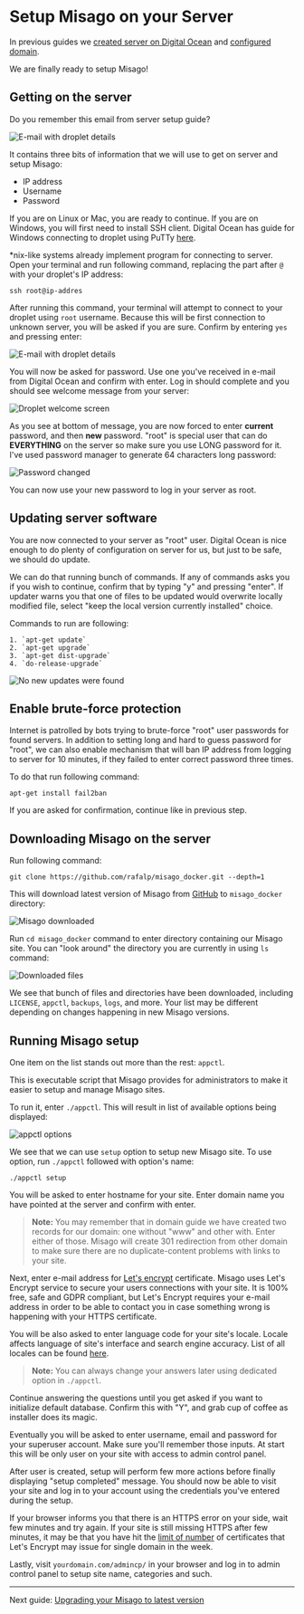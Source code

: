 Setup Misago on your Server
===========================

In previous guides we [created server on Digital Ocean](./Server.md) and [configured domain](./Domain.md).

We are finally ready to setup Misago!


Getting on the server
---------------------

Do you remember this email from server setup guide?

![E-mail with droplet details](../images/Setup/do_step_10.jpg)

It contains three bits of information that we will use to get on server and setup Misago:

- IP address
- Username
- Password

If you are on Linux or Mac, you are ready to continue. If you are on Windows, you will first need to install SSH client. Digital Ocean has guide for Windows connecting to droplet using PuTTy [here](https://www.digitalocean.com/docs/droplets/how-to/connect-with-ssh/putty/).

*nix-like systems already implement program for connecting to server. Open your terminal and run following command, replacing the part after `@` with your droplet's IP address:

    ssh root@ip-addres

After running this command, your terminal will attempt to connect to your droplet using `root` username. Because this will be first connection to unknown server, you will be asked if you are sure. Confirm by entering `yes` and pressing enter:

![E-mail with droplet details](../images/Setup/misago_step_1.jpg)

You will now be asked for password. Use one you've received in e-mail from Digital Ocean and confirm with enter. Log in should complete and you should see welcome message from your server:

![Droplet welcome screen](../images/Setup/misago_step_2.jpg)

As you see at bottom of message, you are now forced to enter **current** password, and then **new** password. "root" is special user that can do **EVERYTHING** on the server so make sure you use LONG password for it. I've used password manager to generate 64 characters long password:

![Password changed](../images/Setup/misago_step_3.jpg)

You can now use your new password to log in your server as root.


Updating server software
------------------------

You are now connected to your server as "root" user. Digital Ocean is nice enough to do plenty of configuration on server for us, but just to be safe, we should do update.

We can do that running bunch of commands. If any of commands asks you if you wish to continue, confirm that by typing "y" and pressing "enter". If updater warns you that one of files to be updated would overwrite locally modified file, select "keep the local version currently installed" choice.

Commands to run are following:

    1. `apt-get update`
    2. `apt-get upgrade`
    3. `apt-get dist-upgrade`
    4. `do-release-upgrade`

![No new updates were found](../images/Setup/misago_step_4.jpg)


Enable brute-force protection
-----------------------------

Internet is patrolled by bots trying to brute-force "root" user passwords for found servers. In addition to setting long and hard to guess password for "root", we can also enable mechanism that will ban IP address from logging to server for 10 minutes, if they failed to enter correct password three times.

To do that run following command:

    apt-get install fail2ban

If you are asked for confirmation, continue like in previous step.


Downloading Misago on the server
--------------------------------

Run following command:

    git clone https://github.com/rafalp/misago_docker.git --depth=1

This will download latest version of Misago from [GitHub](https://github.com/rafalp/misago_docker) to `misago_docker` directory:

![Misago downloaded](../images/Setup/misago_step_5.jpg)

Run `cd misago_docker` command to enter directory containing our Misago site. You can "look around" the directory you are currently in using `ls` command:

![Downloaded files](../images/Setup/misago_step_6.jpg)

We see that bunch of files and directories have been downloaded, including `LICENSE`, `appctl`, `backups`, `logs`, and more. Your list may be different depending on changes happening in new Misago versions.


Running Misago setup
--------------------

One item on the list stands out more than the rest: `appctl`.

This is executable script that Misago provides for administrators to make it easier to setup and manage Misago sites.

To run it, enter `./appctl`. This will result in list of available options being displayed:

![appctl options](../images/Setup/misago_step_7.jpg)

We see that we can use `setup` option to setup new Misago site. To use option, run `./appctl` followed with option's name:
    
    ./appctl setup

You will be asked to enter hostname for your site. Enter domain name you have pointed at the server and confirm with enter.

> **Note:** You may remember that in domain guide we have created two records for our domain: one without "www" and other with. Enter either of those. Misago will create 301 redirection from other domain to make sure there are no duplicate-content problems with links to your site.

Next, enter e-mail address for [Let's encrypt](https://letsencrypt.org/) certificate. Misago uses Let's Encrypt service to secure your users connections with your site. It is 100% free, safe and GDPR compliant, but Let's Encrypt requires your e-mail address in order to be able to contact you in case something wrong is happening with your HTTPS certificate.

You will be also asked to enter language code for your site's locale. Locale affects language of site's interface and search engine accuracy. List of all locales can be found [here](../Locales.md).

> **Note:** You can always change your answers later using dedicated option in `./appctl`.

Continue answering the questions until you get asked if you want to initialize default database. Confirm this with "Y", and grab cup of coffee as installer does its magic.

Eventually you will be asked to enter username, email and password for your superuser account. Make sure you'll remember those inputs. At start this will be only user on your site with access to admin control panel.

After user is created, setup will perform few more actions before finally displaying "setup completed" message. You should now be able to visit your site and log in to your account using the credentials you've entered during the setup. 

If your browser informs you that there is an HTTPS error on your side, wait few minutes and try again. If your site is still missing HTTPS after few minutes, it may be that you have hit the [limit of number](https://letsencrypt.org/docs/rate-limits/) of certificates that Let's Encrypt may issue for single domain in the week.

Lastly, visit `yourdomain.com/admincp/` in your browser and log in to admin control panel to setup site name, categories and such.


-----

Next guide: [Upgrading your Misago to latest version](./Upgrading.md)